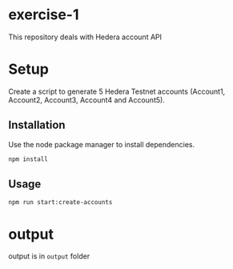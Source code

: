 # exercise-1

This repository deals with Hedera account API

# Setup

Create a script to generate 5 Hedera Testnet accounts (Account1,
Account2, Account3, Account4 and Account5).

## Installation

Use the node package manager to install dependencies.

```bash
npm install
```

## Usage

```
npm run start:create-accounts
```

# output

output is in `output` folder
